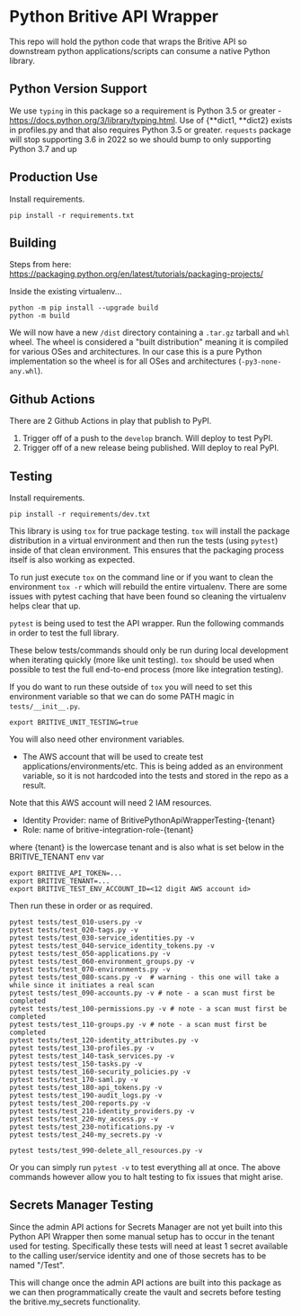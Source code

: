 # Python Britive API Wrapper

This repo will hold the python code that wraps the Britive API so downstream python applications/scripts
can consume a native Python library.

## Python Version Support
We use `typing` in this package so a requirement is Python 3.5 or greater - https://docs.python.org/3/library/typing.html.
Use of {**dict1, **dict2} exists in profiles.py and that also requires Python 3.5 or greater.
`requests` package will stop supporting 3.6 in 2022 so we should bump to only supporting Python 3.7 and up


## Production Use
Install requirements.

~~~
pip install -r requirements.txt
~~~


## Building

Steps from here: https://packaging.python.org/en/latest/tutorials/packaging-projects/

Inside the existing virtualenv...

~~~
python -m pip install --upgrade build
python -m build
~~~

We will now have a new `/dist` directory containing a `.tar.gz` tarball and `whl` wheel. The wheel is considered
a "built distribution" meaning it is compiled for various OSes and architectures. In our case this is a pure Python
implementation so the wheel is for all OSes and architectures (`-py3-none-any.whl`).

## Github Actions
There are 2 Github Actions in play that publish to PyPI.

1. Trigger off of a push to the `develop` branch. Will deploy to test PyPI.
2. Trigger off of a new release being published. Will deploy to real PyPI.


## Testing
Install requirements.

~~~
pip install -r requirements/dev.txt
~~~

This library is using `tox` for true package testing. `tox` will install the package distribution in a virtual
environment and then run the tests (using `pytest`) inside of that clean environment. This ensures that the packaging
process itself is also working as expected.

To run just execute `tox` on the command line or if you want to clean the environment `tox -r` which will
rebuild the entire virtualenv. There are some issues with pytest caching that have been found so cleaning the virtualenv
helps clear that up.

`pytest` is being used to test the API wrapper. Run the following commands in order to test the full library.

These below tests/commands should only be run during local development when iterating quickly (more like unit testing). 
`tox` should be used when possible to test the full end-to-end process (more like integration testing).

If you do want to run these outside of `tox` you will need to set this environment variable so that we can do some
PATH magic in `tests/__init__.py`.

~~~
export BRITIVE_UNIT_TESTING=true
~~~

You will also need other environment variables.

* The AWS account that will be used to create test applications/environments/etc. This is being added as an 
environment variable, so it is not hardcoded into the tests and stored in the repo as a result.

Note that this AWS account will need 2 IAM resources.

* Identity Provider: name of BritivePythonApiWrapperTesting-{tenant}
* Role: name of britive-integration-role-{tenant}

where {tenant} is the lowercase tenant and is also what is set below in the BRITIVE_TENANT env var

~~~
export BRITIVE_API_TOKEN=...
export BRITIVE_TENANT=...
export BRITIVE_TEST_ENV_ACCOUNT_ID=<12 digit AWS account id>
~~~

Then run these in order or as required.

~~~
pytest tests/test_010-users.py -v
pytest tests/test_020-tags.py -v
pytest tests/test_030-service_identities.py -v
pytest tests/test_040-service_identity_tokens.py -v
pytest tests/test_050-applications.py -v
pytest tests/test_060-environment_groups.py -v
pytest tests/test_070-environments.py -v
pytest tests/test_080-scans.py -v  # warning - this one will take a while since it initiates a real scan
pytest tests/test_090-accounts.py -v # note - a scan must first be completed
pytest tests/test_100-permissions.py -v # note - a scan must first be completed
pytest tests/test_110-groups.py -v # note - a scan must first be completed
pytest tests/test_120-identity_attributes.py -v
pytest tests/test_130-profiles.py -v
pytest tests/test_140-task_services.py -v
pytest tests/test_150-tasks.py -v
pytest tests/test_160-security_policies.py -v
pytest tests/test_170-saml.py -v
pytest tests/test_180-api_tokens.py -v
pytest tests/test_190-audit_logs.py -v
pytest tests/test_200-reports.py -v
pytest tests/test_210-identity_providers.py -v
pytest tests/test_220-my_access.py -v
pytest tests/test_230-notifications.py -v
pytest tests/test_240-my_secrets.py -v

pytest tests/test_990-delete_all_resources.py -v
~~~

Or you can simply run `pytest -v` to test everything all at once. The above commands however allow you to halt
testing to fix issues that might arise.

## Secrets Manager Testing

Since the admin API actions for Secrets Manager are not yet built into this Python API Wrapper then
some manual setup has to occur in the tenant used for testing. Specifically these tests will need at
least 1 secret available to the calling user/service identity and one of those secrets has to be named
"/Test".

This will change once the admin API actions are built into this package as we can then programmatically create
the vault and secrets before testing the britive.my_secrets functionality.
